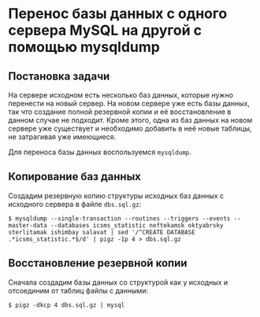 Перенос базы данных с одного сервера MySQL на другой с помощью mysqldump
========================================================================

Постановка задачи
-----------------

На сервере исходном есть несколько баз данных, которые нужно перенести на новый сервер. На новом сервере уже есть базы данных, так что создание полной резервной копии и её восстановление в данном случае не подходит. Кроме этого, одна из баз данных на новом сервере уже существует и необходимо добавить в неё новые таблицы, не затрагивая уже имеющиеся.

Для переноса базы данных воспользуемся `mysqldump`.

Копирование баз данных
----------------------

Создадим резервную копию структуры исходных баз данных с исходного сервера в файле `dbs.sql.gz`:

    $ mysqldump --single-transaction --routines --triggers --events --master-data --databases icsms_statistic neftekamsk oktyabrsky sterlitamak ishimbay salavat | sed '/^CREATE DATABASE .*icsms_statistic.*$/d' | pigz -1p 4 > dbs.sql.gz

Восстановление резервной копии
------------------------------

Сначала создадим базы данных со структурой как у исходных и отсоединим от таблиц файлы с данными:

    $ pigz -dkcp 4 dbs.sql.gz | mysql
